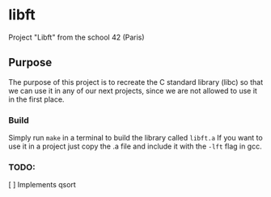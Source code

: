 # libft
Project "Libft" from the school 42 (Paris)

## Purpose
The purpose of this project is to recreate the C standard library (libc) so that we can use it in any of our next projects,
since we are not allowed to use it in the first place.

### Build
Simply run ```make``` in a terminal to build the library called ```libft.a```
If you want to use it in a project just copy the .a file and include it with the ```-lft``` flag in gcc.

### TODO:
[ ] Implements qsort
